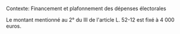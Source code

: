 Contexte: Financement et plafonnement des dépenses électorales

Le montant mentionné au 2° du III de l'article L. 52-12 est fixé à 4 000 euros.